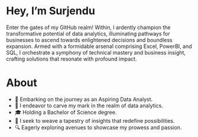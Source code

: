 # Hey, I’m Surjendu

Enter the gates of my GitHub realm! Within, I ardently champion the transformative potential of data analytics, illuminating pathways for businesses to ascend towards enlightened decisions and boundless expansion. Armed with a formidable arsenal comprising Excel, PowerBI, and SQL, I orchestrate a symphony of technical mastery and business insight, crafting solutions that resonate with profound impact.

# About

* 🌟 Embarking on the journey as an Aspiring Data Analyst.
* 🌱 I endeavor to carve my mark in the realm of data analytics.
* 🎓 Holding a Bachelor of Science degree.
* 💼 I seek to weave a tapestry of insights that redefine possibilities.
* 🔍 Eagerly exploring avenues to showcase my prowess and passion.

<!---
Surjendud4/Surjendud4 is a ✨ special ✨ repository because its `README.md` (this file) appears on your GitHub profile.
You can click the Preview link to take a look at your changes.
--->
